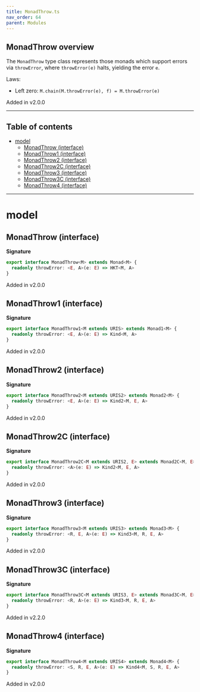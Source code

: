 ```yaml
---
title: MonadThrow.ts
nav_order: 64
parent: Modules
---
```


## MonadThrow overview

The `MonadThrow` type class represents those monads which support errors via
`throwError`, where `throwError(e)` halts, yielding the error `e`.

Laws:

- Left zero: `M.chain(M.throwError(e), f) = M.throwError(e)`

Added in v2.0.0

---

<h2 class="text-delta">Table of contents</h2>

- [model](#model)
  - [MonadThrow (interface)](#monadthrow-interface)
  - [MonadThrow1 (interface)](#monadthrow1-interface)
  - [MonadThrow2 (interface)](#monadthrow2-interface)
  - [MonadThrow2C (interface)](#monadthrow2c-interface)
  - [MonadThrow3 (interface)](#monadthrow3-interface)
  - [MonadThrow3C (interface)](#monadthrow3c-interface)
  - [MonadThrow4 (interface)](#monadthrow4-interface)

---

# model

## MonadThrow (interface)

**Signature**

```ts
export interface MonadThrow<M> extends Monad<M> {
  readonly throwError: <E, A>(e: E) => HKT<M, A>
}
```

Added in v2.0.0

## MonadThrow1 (interface)

**Signature**

```ts
export interface MonadThrow1<M extends URIS> extends Monad1<M> {
  readonly throwError: <E, A>(e: E) => Kind<M, A>
}
```

Added in v2.0.0

## MonadThrow2 (interface)

**Signature**

```ts
export interface MonadThrow2<M extends URIS2> extends Monad2<M> {
  readonly throwError: <E, A>(e: E) => Kind2<M, E, A>
}
```

Added in v2.0.0

## MonadThrow2C (interface)

**Signature**

```ts
export interface MonadThrow2C<M extends URIS2, E> extends Monad2C<M, E> {
  readonly throwError: <A>(e: E) => Kind2<M, E, A>
}
```

Added in v2.0.0

## MonadThrow3 (interface)

**Signature**

```ts
export interface MonadThrow3<M extends URIS3> extends Monad3<M> {
  readonly throwError: <R, E, A>(e: E) => Kind3<M, R, E, A>
}
```

Added in v2.0.0

## MonadThrow3C (interface)

**Signature**

```ts
export interface MonadThrow3C<M extends URIS3, E> extends Monad3C<M, E> {
  readonly throwError: <R, A>(e: E) => Kind3<M, R, E, A>
}
```

Added in v2.2.0

## MonadThrow4 (interface)

**Signature**

```ts
export interface MonadThrow4<M extends URIS4> extends Monad4<M> {
  readonly throwError: <S, R, E, A>(e: E) => Kind4<M, S, R, E, A>
}
```

Added in v2.0.0
